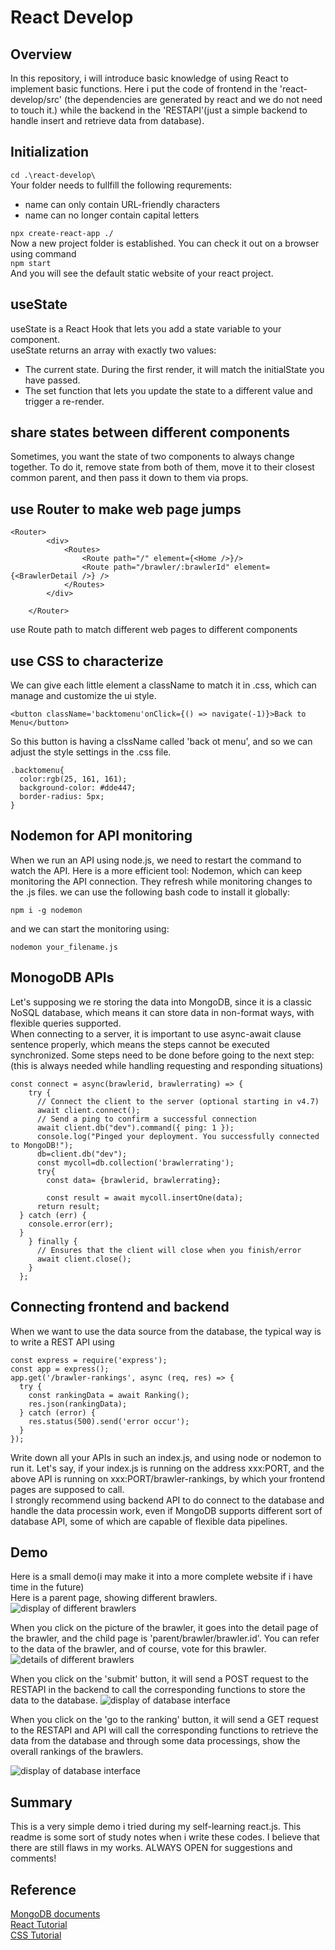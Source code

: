 # React Develop

## Overview

In this repository, i will introduce basic knowledge of using React to implement basic functions. Here i put the code of frontend in the 'react-develop/src' (the dependencies are generated by react and we do not need to touch it.) while the backend in the 'RESTAPI'(just a simple backend to handle insert and retrieve data from database).

## Initialization
`cd .\react-develop\`  
Your folder needs to fullfill the following requrements:
 * name can only contain URL-friendly characters
* name can no longer contain capital letters  

`npx create-react-app ./`  
Now a new project folder is established. You can check it out on a browser using command  
`npm start`  
And you will see the default static website of your react project.

## useState
useState is a React Hook that lets you add a state variable to your component.   
useState returns an array with exactly two values:

* The current state. During the first render, it will match the initialState you have passed.
* The set function that lets you update the state to a different value and trigger a re-render.
## share states between different components
Sometimes, you want the state of two components to always change together. To do it, remove state from both of them, move it to their closest common parent, and then pass it down to them via props. 

## use Router to make web page jumps
```
<Router>
        <div>
            <Routes>
                <Route path="/" element={<Home />}/>
                <Route path="/brawler/:brawlerId" element={<BrawlerDetail />} />       
            </Routes>
        </div>

    </Router>
```
use Route path to match different web pages to different components
## use CSS to characterize
We can give each little element a className to match it in .css, which can manage and customize the ui style.
```
<button className='backtomenu'onClick={() => navigate(-1)}>Back to Menu</button>
```
So this button is having a clssName called 'back ot menu', and so we can adjust the style settings in the .css file.
```
.backtomenu{
  color:rgb(25, 161, 161);
  background-color: #dde447;
  border-radius: 5px;
}
```

## Nodemon for API monitoring
When we run an API using node.js, we need to restart the command to watch the API. Here is a more efficient tool: Nodemon, which can keep monitoring the API connection. They refresh while monitoring changes to the .js files.
we can use the following bash code to install it globally:
```
npm i -g nodemon
```
and we can start the monitoring using:
```
nodemon your_filename.js
```

## MonogoDB APIs
Let's supposing we re storing the data into MongoDB, since it is a classic NoSQL database, which means it can store data in non-format ways, with flexible queries supported.   
When connecting to a server, it is important to use async-await clause sentence properly, which means the steps cannot be executed synchronized. Some steps need to be done before going to the next step:(this is always needed while handling requesting and responding situations)
```
const connect = async(brawlerid, brawlerrating) => {
    try {
      // Connect the client to the server (optional starting in v4.7)
      await client.connect();
      // Send a ping to confirm a successful connection
      await client.db("dev").command({ ping: 1 });
      console.log("Pinged your deployment. You successfully connected to MongoDB!");
      db=client.db("dev");
      const mycoll=db.collection('brawlerrating');
      try{
        const data= {brawlerid, brawlerrating};
        
        const result = await mycoll.insertOne(data);
      return result;
  } catch (err) {
    console.error(err);
  }
    } finally {
      // Ensures that the client will close when you finish/error
      await client.close();
    }
  };
```
## Connecting frontend and backend
When we want to use the data source from the database, the typical way is to write a REST API using 
```
const express = require('express');
const app = express();
app.get('/brawler-rankings', async (req, res) => {
  try {
    const rankingData = await Ranking(); 
    res.json(rankingData);
  } catch (error) {
    res.status(500).send('error occur');
  }
});
```
Write down all your APIs in such an index.js, and using node or nodemon to run it. Let's say, if your index.js is running on the address xxx:PORT, and the above API is running on xxx:PORT/brawler-rankings, by which your frontend pages are supposed to call.   
I strongly recommend using backend API to do connect to the database and handle the data processin work, even if MongoDB supports different sort of database API, some of which are capable of flexible data pipelines.
## Demo
Here is a small demo(i may make it into a more complete website if i have time in the future)   
Here is a parent page, showing different brawlers.   
![display of different brawlers](demo/brawlershow.png)
   
When you click on the picture of the brawler, it goes into the detail page of the brawler, and the child page is 'parent/brawler/brawler.id'. You can refer to the data of the brawler, and of course, vote for this brawler. 
![details of different brawlers](demo/brawlervote.png)

When you click on the 'submit' button, it will send a POST request to the RESTAPI in the backend to call the corresponding functions to store the data to the database.
![display of database interface](demo/backend.png)   


When you click on the 'go to the ranking' button, it will send a GET request to the RESTAPI and API will call the corresponding functions to retrieve the data from the database and through some data processings, show the overall rankings of the brawlers.   

![display of database interface](demo/brawlerranking.png)   

## Summary
This is a very simple demo i tried during my self-learning react.js. This readme is some sort of study notes when i write these codes. I believe that there are still flaws in my works. ALWAYS OPEN for suggestions and comments!



## Reference
[MongoDB documents](https://www.mongodb.com/docs/atlas/app-services/data-api/generated-endpoints/#call-a-data-api-endpoint)   
[React Tutorial](https://react.dev/learn)   
[CSS Tutorial](https://www.w3schools.com/Css/)


